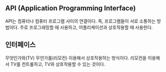 ## API (Application Programming Interface)

API는 컴퓨터나 컴퓨터 프로그램 사이의 연결이다. 즉, 프로그램들이 서로 소통하는 방법이다.
주로 프로그래밍할 때 사용하고, 어플리케이션과 상호작용할 때 사용한다.

## 인터페이스

무엇인가와(TV) 무언가를(리모컨) 이용해서 상호작용하는 방식이다.
리모컨을 이용해서 TV를 컨트롤하고, TV와 상호작용할 수 있는 것이다.

